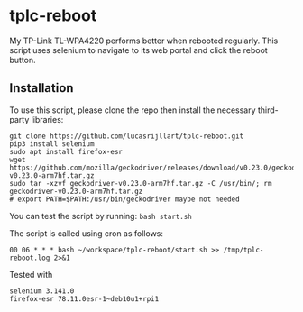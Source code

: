 # tplc-reboot

My TP-Link TL-WPA4220 performs better when rebooted regularly. This script uses selenium to
navigate to its web portal and click the reboot button.

## Installation

To use this script, please clone the repo then install the necessary third-party libraries:
```
git clone https://github.com/lucasrijllart/tplc-reboot.git
pip3 install selenium
sudo apt install firefox-esr
wget https://github.com/mozilla/geckodriver/releases/download/v0.23.0/geckodriver-v0.23.0-arm7hf.tar.gz
sudo tar -xzvf geckodriver-v0.23.0-arm7hf.tar.gz -C /usr/bin/; rm geckodriver-v0.23.0-arm7hf.tar.gz
# export PATH=$PATH:/usr/bin/geckodriver maybe not needed
```

You can test the script by running: `bash start.sh`

The script is called using cron as follows:
```
00 06 * * * bash ~/workspace/tplc-reboot/start.sh >> /tmp/tplc-reboot.log 2>&1
```

Tested with
```
selenium 3.141.0
firefox-esr 78.11.0esr-1~deb10u1+rpi1
```
